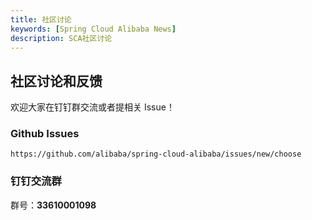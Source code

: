 ```yaml
---
title: 社区讨论
keywords: [Spring Cloud Alibaba News]
description: SCA社区讨论
---
```


## 社区讨论和反馈

欢迎大家在钉钉群交流或者提相关 Issue！

### Github Issues

    https://github.com/alibaba/spring-cloud-alibaba/issues/new/choose

### 钉钉交流群

群号：**33610001098**

<!-- <p style="center">
    <img src=""/>
</p> -->
